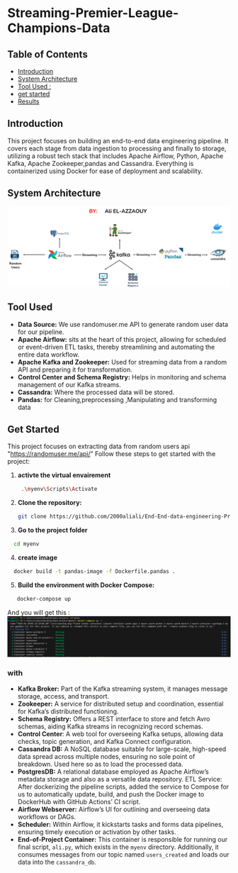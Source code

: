 # Streaming-Premier-League-Champions-Data



<!-- TABLE OF CONTENTS -->
## Table of Contents
- [Introduction](#introduction)
- [System Architecture](#SystemArchitecture)
- [Tool Used :](#ToolUsed )
- [get started](#getstarted)
- [Results](#license)
<!-- END OF TABLE OF CONTENTS -->




<a name="introduction"></a>
## Introduction
This project focuses on building an end-to-end data engineering pipeline. It covers each stage from data ingestion to processing and finally to storage, utilizing a robust tech stack that includes Apache Airflow, Python, Apache Kafka, Apache Zookeeper,pandas and Cassandra. Everything is containerized using Docker for ease of deployment and scalability.

<a name="SystemArchitecture"></a>
## System Architecture
![Screenshot](https://github.com/2000aliali/End-End-data-engineering-Project-streaming-from-random-users-API-to-cassandera/blob/master/images/Image1.png)



<a name="ToolUsed "></a>
## Tool Used


- **Data Source:** We use randomuser.me API to generate random user data for our pipeline.
- **Apache Airflow:** sits at the heart of this project, allowing for scheduled or event-driven ETL tasks, thereby streamlining and automating the entire data workflow.
- **Apache Kafka and Zookeeper:** Used for streaming data from a random API and preparing it for transformation.
- **Control Center and Schema Registry:** Helps in monitoring and schema management of our Kafka streams.
- **Cassandra:** Where the processed data will be stored.
- **Pandas:** for Cleaning,preprocessing ,Manipulating and transforming data

<a name="getstarted"></a>


## Get Started
This project focuses on extracting data from random users api "https://randomuser.me/api/"
Follow these steps to get started with the project:
1. **activte the virtual envairement**
    ```sh
     .\myenv\Scripts\Activate   
2. **Clone the repository:**
   ```sh
   git clone https://github.com/2000aliali/End-End-data-engineering-Project-streaming-from-random-users-API-to-cassandera.git
3. **Go to the project folder**
 ```sh
   cd myenv
```
4. **create image**
 ```sh
   docker build -t pandas-image -f Dockerfile.pandas . 
 ```
5. **Build the environment with Docker Compose:**
```sh
   docker-compose up
 ```
And you will get this :
![Screenshot](https://github.com/2000aliali/End-End-data-engineering-Project-streaming-from-random-users-API-to-cassandera/blob/master/images/image%205.png)

### with
- **Kafka Broker:** Part of the Kafka streaming system, it manages message storage, access, and transport.
- **Zookeeper:** A service for distributed setup and coordination, essential for Kafka’s distributed functioning.
- **Schema Registry:** Offers a REST interface to store and fetch Avro schemas, aiding Kafka streams in recognizing record schemas.
- **Control Center**: A web tool for overseeing Kafka setups, allowing data checks, topic generation, and Kafka Connect configuration.
- **Cassandra DB:** A NoSQL database suitable for large-scale, high-speed data spread across multiple nodes, ensuring no sole point of breakdown. Used here so as to load the processed data.
- **PostgresDB:** A relational database employed as Apache Airflow’s metadata storage and also as a versatile data repository.
ETL Service: After dockerizing the pipeline scripts, added the service to Compose for us to automatically update, build, and push the Docker image to DockerHub with GitHub Actions’ CI script.
- **Airflow Webserver:** Airflow’s UI for outlining and overseeing data workflows or DAGs.
- **Scheduler:** Within Airflow, it kickstarts tasks and forms data pipelines, ensuring timely execution or activation by other tasks.
- **End-of-Project Container:** This container is responsible for running our final script, `ali.py`, which exists in the `myenv` directory. Additionally, it consumes messages from our topic named `users_created` and loads our data into the `cassandra_db`.
